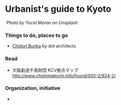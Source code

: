 
# Urbanist's guide to Kyoto

![]()
*Photo by Yucel Moran on Unsplash*

### Things to do, places to go

- [Chidori Bunka]() by dot architects 

### Read

- 大阪創造千島財団
KCV拠点マップ
http://www.chishimatochi.info/found/920-2/924-2/

### Organization, initiative

- 